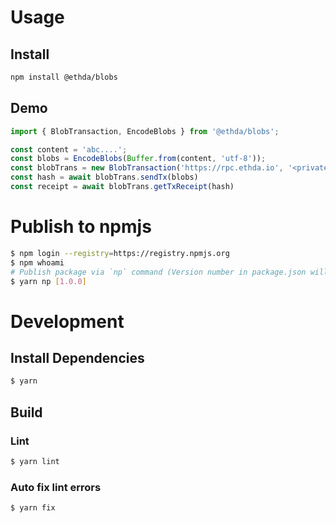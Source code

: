 # Usage

## Install
```bash
npm install @ethda/blobs
```

## Demo
```typescript
import { BlobTransaction, EncodeBlobs } from '@ethda/blobs';

const content = 'abc....';
const blobs = EncodeBlobs(Buffer.from(content, 'utf-8'));
const blobTrans = new BlobTransaction('https://rpc.ethda.io', '<private_key>');
const hash = await blobTrans.sendTx(blobs)
const receipt = await blobTrans.getTxReceipt(hash)
```

# Publish to npmjs

```sh
$ npm login --registry=https://registry.npmjs.org
$ npm whoami
# Publish package via `np` command (Version number in package.json will be auto updated and committed).
$ yarn np [1.0.0]
```

# Development

## Install Dependencies

```sh
$ yarn
```

## Build

### Lint

```sh
$ yarn lint
```

### Auto fix lint errors

```sh
$ yarn fix
```
